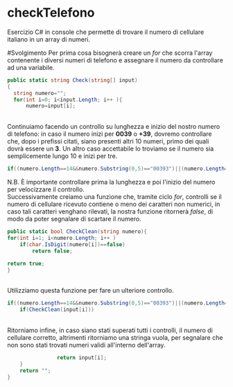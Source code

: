 # checkTelefono
Esercizio C# in console che permette di trovare il numero di cellulare italiano in un array di numeri.

#Svolgimento
Per prima cosa bisognerà creare un <i>for</i> che scorra l'array contenente i diversi numeri di telefono e assegnare il numero da controllare ad una variabile.

```c#
public static string Check(string[] input)
{
  string numero="";
  for(int i=0; i<input.Length; i++ ){   
      numero=input[i];
```

<br>
Continuiamo facendo un controllo su lunghezza e inizio del nostro numero di telefono: in caso il numero inizi per <b>0039</b> o <b>+39</b>, dovremo controllare che, dopo i prefissi citati, siano presenti altri 10 numeri, primo dei quali dovrà essere un <b>3</b>. Un altro caso accettabile lo troviamo se il numero sia semplicemente lungo 10 e inizi per tre.

```c#
if((numero.Length==14&&numero.Substring(0,5)=="00393")||(numero.Length==10&&numero[0]=='3')||(numero.Length==13&&numero.Substring(0,4)=="+393"))
```
N.B. È importante controllare prima la lunghezza e poi l'inizio del numero per velocizzare il controllo.
<br>
Successivamente creiamo una funzione che, tramite ciclo <i>for</i>, controlli se il numero di cellulare ricevuto contiene o meno dei caratteri non numerici, in caso tali caratteri venghano rilevati, la nostra funzione ritornerà <i>false</i>, di modo da poter segnalare di scartare il numero.

```c#
public static bool CheckClean(string numero){
for(int i=1; i<numero.Length; i++ )
    if(char.IsDigit(numero[i])==false)
        return false;

return true;
}
```
<br>
Utilizziamo questa funzione per fare un ulteriore controllo.

```c#
if((numero.Length==14&&numero.Substring(0,5)=="00393")||(numero.Length==10&&numero[0]=='3')||(numero.Length==13&&numero.Substring(0,4)=="+393"))
    if(CheckClean(input[i]))
```

<br>
Ritorniamo infine, in caso siano stati superati tutti i controlli, il numero di cellulare corretto, altrimenti ritorniamo una stringa vuola, per segnalare che non sono stati trovati numeri validi all'interno dell'array.

```c#
                return input[i];        
    }
    return "";
}
```
